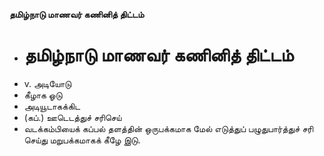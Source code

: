 **தமிழ்நாடு மாணவர் கணினித் திட்டம்**
- # தமிழ்நாடு மாணவர் கணினித் திட்டம்
- v. அடியோடு
- கீழாக ஓடு
- அடியூடாகக்கிட
- (கப்.) ஊடெடத்துச் சரிசெய்
- வடக்கம்பியைக் கப்பல் தளத்தின் ஒருபக்கமாக மேல் எடுத்துப் பழுதுபார்த்துச் சரி செய்து மறுபக்கமாகக் கீழே இடு.

